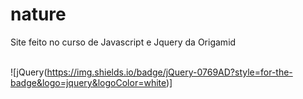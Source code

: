# nature
Site feito no curso de Javascript e Jquery da Origamid
<br>
<br>

![jQuery(https://img.shields.io/badge/jQuery-0769AD?style=for-the-badge&logo=jquery&logoColor=white)]
